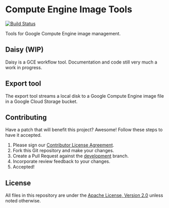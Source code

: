 # Compute Engine Image Tools
[![Build Status](https://travis-ci.org/GoogleCloudPlatform/compute-image-tools.svg?branch=master)](https://travis-ci.org/GoogleCloudPlatform/compute-image-tools)

Tools for Google Compute Engine image management.

## Daisy (WIP)

Daisy is a GCE workflow tool. Documentation and code still very much a work in progress.

## Export tool

The export tool streams a local disk to a Google Compute Engine image file in a Google Cloud Storage bucket.

## Contributing

Have a patch that will benefit this project? Awesome! Follow these steps to have
it accepted.

1.  Please sign our [Contributor License Agreement](CONTRIBUTING.md).
1.  Fork this Git repository and make your changes.
1.  Create a Pull Request against the
    [development](https://github.com/GoogleCloudPlatform/compute-image-tools/tree/development)
    branch.
1.  Incorporate review feedback to your changes.
1.  Accepted!

## License

All files in this repository are under the
[Apache License, Version 2.0](LICENSE) unless noted otherwise.

